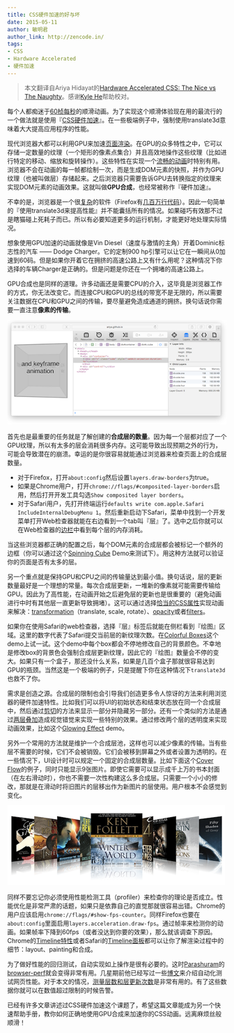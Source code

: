 ```yaml
---
title: CSS硬件加速的好与坏
date: 2015-05-11
author: 敏明君
author_link: http://zencode.in/
tags:
- CSS
- Hardware Accelerated
- 硬件加速
---
```


> 本文翻译自Ariya Hidayat的[Hardware Accelerated CSS: The Nice vs The Naughty](http://calendar.perfplanet.com/2014/hardware-accelerated-css-the-nice-vs-the-naughty/)。感谢[Kyle He](https://github.com/599316527)帮助校对。

每个人都痴迷于[60桢每秒](http://paulbakaus.com/tutorials/performance/the-illusion-of-motion/)的顺滑动画。为了实现这个顺滑体验现在用的最流行的一个做法就是使用『[CSS硬件加速](http://www.smashingmagazine.com/2012/06/21/play-with-hardware-accelerated-css/)』。在一些极端例子中，强制使用translate3d意味着大大提高应用程序的性能。

现代浏览器大都可以利用GPU来加速[页面渲染](http://blogs.msdn.com/b/ie/archive/2010/09/10/the-architecture-of-full-hardware-acceleration-of-all-web-page-content.aspx)。在GPU的众多特性之中，它可以存储一定数量的纹理（一个矩形的像素点集合）并且高效地操作这些纹理（比如进行特定的移动、缩放和旋转操作）。这些特性在实现一个[流畅的动画](http://ariya.ofilabs.com/2013/06/optimizing-css3-for-gpu-compositing.html)时特别有用。浏览器不会在动画的每一帧都绘制一次，而是生成DOM元素的快照，并作为GPU纹理（也被叫做层）存储起来。之后浏览器只需要告诉GPU去转换指定的纹理来实现DOM元素的动画效果。这就叫做**GPU合成**，也经常被称作『硬件加速』。

不幸的是，浏览器是一个很[复杂](http://www.html5rocks.com/en/tutorials/internals/howbrowserswork/)的软件（Firefox有[几百万行代码](https://www.openhub.net/p/firefox/analyses/latest/languages_summary)）。因此一句简单的『使用translate3d来提高性能』并不能囊括所有的情况。如果碰巧有效那不过是瞎猫碰上死耗子而已。所以有必要知道更多的运行机制，才能更好地处理实际情况。

想象使用GPU加速的动画就像是Vin Diesel（速度与激情的主角）开着Dominic标志性的汽车 —— Dodge Charger。它的定制900 hp引擎可以让它在一瞬间从0加速到60码。但是如果你开着它在拥挤的高速公路上又有什么用呢？这种情况下你选择的车辆Charger是正确的。但是问题是你还在一个拥堵的高速公路上。

GPU合成也是同样的道理。许多动画还是需要CPU的介入，这毕竟是浏览器工作的方式，你无法改变它。而连接CPU和GPU的总线的带宽不是无限的，所以需要关注数据在CPU和GPU之间的传输，要尽量避免造成通道的拥挤。换句话说你需要一直注意**像素的传输**。

![](/blog/hardware-accelerated-css-the-nice-vs-the-naughty/1.png)

首先也是最重要的任务就是了解创建的**合成层的数量**。因为每一个层都对应了一个GPU纹理，所以有太多的层会消耗很多内存。这可能导致出现预期之外的行为，可能会导致潜在的崩溃。幸运的是你很容易就能通过浏览器来检查页面上的合成层数量。

- 对于Firefox，打开`about:config`然后设置`layers.draw-borders`为true。
- 如果是Chrome用户，打开`chrome://flags/#composited-layer-borders`启用，然后打开开发工具勾选`Show composited layer borders`。
- 对于Safari用户，先打开终端运行`defaults write com.apple.Safari IncludeInternalDebugMenu 1`。然后重新启动下Safari，菜单中找到一个开发菜单打开Web检查器就能在右边看到一个tab叫『层』了。选中之后你就可以在Web检查器的[边栏](https://developer.apple.com/library/safari/documentation/AppleApplications/Conceptual/Safari_Developer_Guide/ResourcesandtheDOM/ResourcesandtheDOM.html#//apple_ref/doc/uid/TP40007874-CH3-SW8)中看到每个层的内存消耗。

当这些浏览器都正确的配置之后，每个DOM元素的合成层都会被标记一个额外的边框（你可以通过这个[Spinning Cube](http://ariya.github.io/css/spinningcube/) Demo来测试下）。用这种方法就可以验证你的页面是否有太多的层。

另一个重点就是保持GPU和CPU之间的传输量达到最小值。换句话说，层的更新数量最好是一个理想的常量。每次合成层更新，一堆新的像素就可能需要传输给GPU。因此为了高性能，在动画开始之后避免层的更新也是很重要的（避免动画进行中时有其他层一直更新导致拥堵）。这可以通过选择[恰当的CSS属性](http://www.html5rocks.com/en/tutorials/speed/high-performance-animations/)实现动画来解决：[transformation](http://dev.w3.org/csswg/css-transforms/)（translate, scale, rotate）、[opacity](http://dev.w3.org/csswg/css-color/#transparency)或者[filters](http://dev.w3.org/fxtf/filters/)。

如果你在使用Safari的web检查器，选择『层』标签后就能在侧栏看到『绘图』区域。这里的数字代表了Safari提交当前层的新纹理次数。在[Colorful Boxes](http://codepen.io/ariya/full/xuwgy)这个demo上试一试。这个demo中每个box都会不停地修改自己的背景颜色。不幸地是修改box的背景色会强制合成层更新纹理，因此它的『绘图』数量会不停的变大。如果只有一个盒子，那还没什么关系，如果是几百个盒子那就很容易达到GPU的瓶颈。当然这是一个极端的例子，只是提醒下你在这种情况下`translate3d`也救不了你。

需求是创造之源。合成层的限制也会引导我们创造更多令人惊讶的方法来利用浏览器的硬件加速特性。比如我们可以将UI的初始状态和结束状态放在同一个合成层中，然后通过[剪切](https://www.youtube.com/watch?v=RCFQu0hK6bU)的方法来显示一部分并隐藏另一部分。还有一个类似的方法是通过[两层叠加](http://ariya.ofilabs.com/2014/02/tricks-for-gpu-composited-css.html)造成视觉错觉来实现一些特别的效果。通过修改两个层的透明度来实现动画效果，比如这个[Glowing Effect](http://codepen.io/ariya/full/nFADe) demo。

另外一个常用的方法就是维护一个合成层池，这样也可以减少像素的传输。当有些层不需要的时候，它们不会被销毁。它们会被移到屏幕之外或者设置为透明的。在一些情况下，UI设计时可以规定一个固定的合成层数量。比如下面这个[Cover Flow](http://ariya.github.io/kinetic/5/index.html)的例子，同时只能显示9张图片。即使它需要可以显示成千上万的书本封面（在左右滑动时），你也不需要一次性构建这么多合成层。只需要一个小小的修改，那就是在滑动时将旧图片的层移出作为新图片的层使用。用户根本不会感觉到变化。

![](/blog/hardware-accelerated-css-the-nice-vs-the-naughty/2.png)

同样不要忘记你必须使用性能检测工具（profiler）来检查你的理论是否成立。性能优化是非常严肃的话题，如果只是依靠自己的直觉那就很容易出错。Chrome的用户应该启用`chrome://flags/#show-fps-counter`。同样Firefox也要在`about:config`里面启用`layers.acceleration.draw-fps`。通过帧率来检测你的动画。如果帧率下降到60fps（或者没达到你要的效果），那么就该调查下原因。Chrome的[Timeline特性](https://developer.chrome.com/devtools/docs/timeline#frames-mode)或者Safari的[Timeline面板](https://developer.apple.com/library/safari/documentation/AppleApplications/Conceptual/Safari_Developer_Guide/Instruments/Instruments.html#//apple_ref/doc/uid/TP40007874-CH4-SW4)都可以让你了解渲染过程中的细节：layout、painting和合成。

为了做好性能的回归测试，自动实现如上操作是很有必要的。这时[Parashuram](http://nparashuram.com/)的[browser-perf](https://github.com/axemclion/browser-perf)就会变得非常有用。几星期前他已经写过一些[博文](http://calendar.perfplanet.com/2014/automating-web-page-rendering-performance/)来介绍自动化测试网页性能。对于本文的情况，[测量层数和层更新次数](http://blog.nparashuram.com/2014/06/gpu-composited-css-and-browser-perf.html)是非常有用的。有了这些数据你就可以在数值超过限制的时候告警。

已经有许多文章讲述过CSS硬件加速这个课题了，希望这篇文章能成为另一个快速帮助手册，教你如何正确地使用GPU合成来加速你的CSS动画。远离麻烦丝般顺滑！



